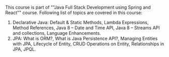 This course is part of ""Java Full Stack Development using Spring and React"" course. Following list of topics are covered in this course:
1) Declarative Java: Default & Static Methods, Lambda Expressions, Method References, Java 8 – Date and Time API, Java 8 – Streams API and collections, Language Enhancements.
2) JPA: What is ORM?, What is Java Persistence API?, Managing Entities with JPA, Lifecycle of Entity, CRUD Operations on Entity, Relationships in JPA, JPQL.